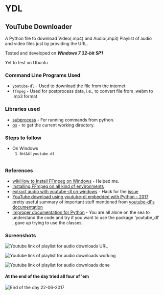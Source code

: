 # YDL
## YouTube Downloader

A Python file to download Video(.mp4) and Audio(.mp3) Playlist of audio and video files just by providing the URL.

Tested and developed on ***Windows 7 32-bit SP1***

Yet to test on Ubuntu

### Command Line Programs Used
  * `youtube-dl` - Used to download the file from the internet
  * `ffmpeg` - Used for postprocess data, i.e., to convert file from .webm to .mp3 format
  
### Libraries used
  * [subprocess](https://docs.python.org/3/library/subprocess.html#older-high-level-api) - For running commands from python.
  * [os](https://docs.python.org/3/library/os.html) - to get the current working directory.
  
### Steps to follow
  * On Windows 
     1. Install `youtube-dl`
        ```pip install youtube-dl
        ```
### References
  * [wikiHow to Install FFmpeg on Windows](http://www.wikihow.com/Install-FFmpeg-on-Windows) - Helped me.
  * [Installing FFmpeg on all kind of environments](https://github.com/adaptlearning/adapt_authoring/wiki/Installing-FFmpeg)
  * [extract audio with youtube-dl on windows](https://stackoverflow.com/a/42745019) - Hack for the [issue](https://github.com/NixOS/nixpkgs/issues/5236) 
  * [YouTube download using youtube-dl embedded with Python - 2017](http://www.bogotobogo.com/VideoStreaming/YouTube/youtube-dl-embedding.php) pretty useful summary of important stuff mentioned from [youtube-dl's documentation](https://github.com/rg3/youtube-dl)
  * [Improper documentation for Python](https://github.com/rg3/youtube-dl/blob/master/youtube_dl/YoutubeDL.py) - You are all alone on the sea to understand the code and try if you want to use the package 'youtube_dl' , gave up trying to use the classes.
  
### Screenshots

![Youtube link of playlist for audio downloads URL](/../Jaiimmortal-wPlaylists/Audio_playlist.png?raw=true "0")

![Youtube link of playlist for audio downloads working](/../Jaiimmortal-wPlaylists/Audio_playlist(1).png?raw=true "1")

![Youtube link of playlist for audio downloads done](/../Jaiimmortal-wPlaylists/Audio_playlist(2).png?raw=true "2")

#### At the end of the day tried all four of 'em 

![End of the day 22-06-2017](/../Jaiimmortal-wPlaylists/EOD.png?raw=true "3")

